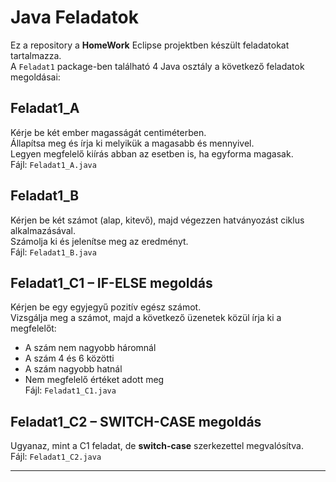 # Java Feladatok

Ez a repository a **HomeWork** Eclipse projektben készült feladatokat tartalmazza.  
A `Feladat1` package-ben található 4 Java osztály a következő feladatok megoldásai:

## Feladat1_A
Kérje be két ember magasságát centiméterben.  
Állapítsa meg és írja ki melyikük a magasabb és mennyivel.  
Legyen megfelelő kiírás abban az esetben is, ha egyforma magasak.  
Fájl: `Feladat1_A.java`

## Feladat1_B
Kérjen be két számot (alap, kitevő), majd végezzen hatványozást ciklus alkalmazásával.  
Számolja ki és jelenítse meg az eredményt.  
Fájl: `Feladat1_B.java`

## Feladat1_C1 – IF-ELSE megoldás
Kérjen be egy egyjegyű pozitív egész számot.  
Vizsgálja meg a számot, majd a következő üzenetek közül írja ki a megfelelőt:  
- A szám nem nagyobb háromnál  
- A szám 4 és 6 közötti  
- A szám nagyobb hatnál  
- Nem megfelelő értéket adott meg  
Fájl: `Feladat1_C1.java`

## Feladat1_C2 – SWITCH-CASE megoldás
Ugyanaz, mint a C1 feladat, de **switch-case** szerkezettel megvalósítva.  
Fájl: `Feladat1_C2.java`

---